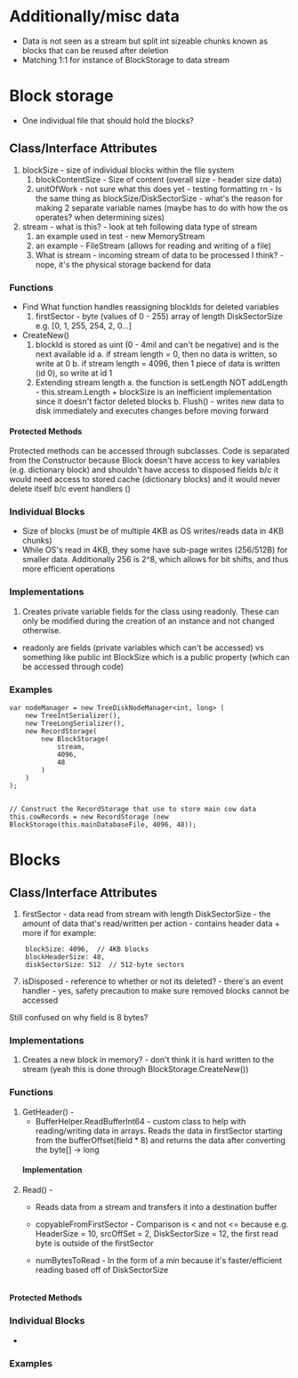 # Additionally/misc data
- Data is not seen as a stream but split int sizeable chunks known as blocks that can be reused after deletion
- Matching 1:1 for instance of BlockStorage to data stream
# Block storage
- One individual file that should hold the blocks?
## Class/Interface Attributes
1. blockSize - size of individual blocks within the file system
    1. blockContentSize - Size of content (overall size - header size data)
    2. unitOfWork - not sure what this does yet - testing formatting rn - Is the same thing as blockSize/DiskSectorSize - what's the reason for making 2 separate variable names (maybe has to do with how the os operates? when determining sizes)
2. stream - what is this? - look at teh following data type of stream
    1. an example used in test - new MemoryStream
    2. an example - FileStream (allows for reading and writing of a file)
    3. What is stream - incoming stream of data to be processed I think? - nope, it's the physical storage backend for data


### Functions
- Find
    What function handles reassigning blockIds for deleted variables
    1. firstSector - byte (values of 0 - 255) array of length DiskSectorSize e.g. [0, 1, 255, 254, 2, 0...]
- CreateNew()
    1. blockId is stored as uint (0 - 4mil and can't be negative) and is the next available id
        a. if stream length = 0, then no data is written, so write at 0
        b. if stream length = 4096, then 1 piece of data is written (id 0), so write at id 1
    2. Extending stream length
        a. the function is setLength NOT addLength - this.stream.Length + blockSize is an inefficient implementation since it doesn't factor deleted blocks
        b. Flush() - writes new data to disk immediately and executes changes before moving forward


#### Protected Methods
Protected methods can be accessed through subclasses. Code is separated from the Constructor because Block doesn't have access to key variables (e.g. dictionary block) and shouldn't have access to disposed fields b/c it would need access to stored cache (dictionary blocks) and it would never delete itself b/c event handlers ()


### Individual Blocks
- Size of blocks (must be of multiple 4KB as OS writes/reads data in 4KB chunks)
- While OS's read in 4KB, they some have sub-page writes (256/512B) for smaller data. Additionally 256 is 2^8, which allows for bit shifts, and thus more efficient operations


### Implementations
1. Creates private variable fields for the class using readonly. These can only be modified during the creation of an instance and not changed otherwise.
 - readonly are fields (private variables which can't be accessed) vs something like public int BlockSize which is a public property (which can be accessed through code)

### Examples
```
var nodeManager = new TreeDiskNodeManager<int, long> (
    new TreeIntSerializer(),
    new TreeLongSerializer(),
    new RecordStorage(
        new BlockStorage(
            stream, 
            4096, 
            48
        )
    )
); 


// Construct the RecordStorage that use to store main cow data
this.cowRecords = new RecordStorage (new BlockStorage(this.mainDatabaseFile, 4096, 48));
```

# Blocks

## Class/Interface Attributes
1. firstSector - data read from stream with length DiskSectorSize - the amount of data that's read/written per action - contains header data + more if for example:
```
    blockSize: 4096,  // 4KB blocks
    blockHeaderSize: 48,
    diskSectorSize: 512  // 512-byte sectors
```
7. isDisposed - reference to whether or not its deleted? - there's an event handler - yes, safety precaution to make sure removed blocks cannot be accessed

Still confused on why field is 8 bytes?


### Implementations
1. Creates a new block in memory? - don't think it is hard written to the stream (yeah this is done through BlockStorage.CreateNew())


### Functions
1. GetHeader() - 
    - BufferHelper.ReadBufferInt64 - custom class to help with reading/writing data in arrays. Reads the data in firstSector starting from the bufferOffset(field * 8) and returns the data after converting the byte[] -> long
    #### Implementation
3. Read() - 
    - Reads data from a stream and transfers it into a destination buffer

    - copyableFromFirstSector - Comparison is < and not <= because e.g. HeaderSize = 10, srcOffSet = 2, DiskSectorSize = 12, the first read byte is outside of the firstSector
    - numBytesToRead - In the form of a min because it's faster/efficient reading based off of DiskSectorSize
```

```


#### Protected Methods



### Individual Blocks
- 


### Examples